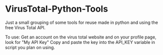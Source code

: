 # VirusTotal-Python-Tools
Just a small grouping of some tools for reuse made in python and using the free Virus Total API.

To use:
  Get an account on the virus total website and on your profile page, look for "My API Key"
  Copy and paste the key into the API_KEY variable in script you plan on using.

